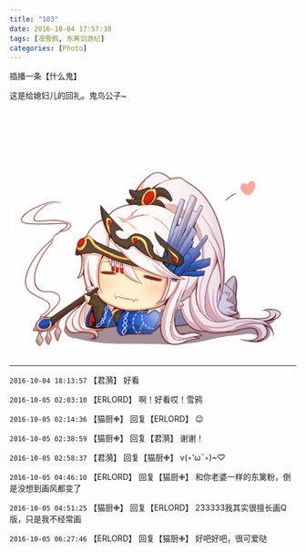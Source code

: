 ```yaml
---
title: "103"
date: 2016-10-04 17:57:38
tags: [凛雪鸦, 东离剑游纪]
categories: [Photo]
---
```


<p>插播一条【什么鬼】</p> 
<p>这是给媳妇儿的回礼。鬼鸟公子~</p> 
<p><br /></p> 
<p><br /></p>

![](https://raw.githubusercontent.com/alicewish/meowchain247/master/img_cVZNdzJtQk9JV2RycE1IV0FoRnk4L3VNbU5YeFo1cG0yWTFSOGIxWEtNb2tvVkJFT3lkMGh3PT0.jpg)

---

`2016-10-04 18:13:57` 【君漪】 好看

`2016-10-05 02:03:10` 【ERLORD】 啊！好看哎！雪鸦

`2016-10-05 02:14:36` 【猫厨✙】 回复【ERLORD】 😉

`2016-10-05 02:38:59` 【猫厨✙】 回复【君漪】 谢谢！

`2016-10-05 02:58:37` 【君漪】 回复【猫厨✙】 v(◦'ωˉ◦)~♡

`2016-10-05 04:46:10` 【ERLORD】 回复【猫厨✙】 和你老婆一样的东篱粉，倒是没想到画风都变了

`2016-10-05 04:51:25` 【猫厨✙】 回复【ERLORD】 233333我其实很擅长画Q版，只是我不经常画

`2016-10-05 06:27:46` 【ERLORD】 回复【猫厨✙】 好吧好吧，很可爱哒
